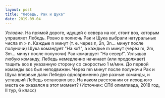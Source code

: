 ```yaml
---
layout: post
title: "Лебедь, Рак и Щука"
date: 2019-09-04
---
```


*Условие.* На прямой дороге, идущей с севера на юг, стоит воз, которым управляет Лебедь. Ровно в полночь Рак и Щука выбрали натуральные числа m > n. Каждые n минут (т. е. через n, 2n, 3n... минут после полуночи) Щука командует "На юг!", а каждые m минут (через m, 2m, 3m... минут после полуночи) Рак командует "На север!". Услышав любую команду, Лебедь немедленно начинает (или продолжает) тащить воз в указанную сторону со скоростью 1 м/мин. До первой команды воз был неподвижен. Через mn минут после полуночи Рак и Щука впервые дали Лебедю одновременно две разные команды, и уставший Лебедь остановил воз. На каком расстоянии от исходного места он оказался в этот момент? (Источник: СПб олимпиада, 2018 год, II тур, 6 класс)
